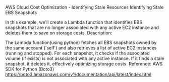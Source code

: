 AWS Cloud Cost Optimization - Identifying Stale Resources
Identifying Stale EBS Snapshots

In this example, we'll create a Lambda function that identifies EBS snapshots that are no longer associated with any active EC2 instance and deletes them to save on storage costs.
Description:

The Lambda function(using python) fetches all EBS snapshots owned by the same account ('self') and also retrieves a list of active EC2 instances (running and stopped). For each snapshot, it checks if the associated volume (if exists) is not associated with any active instance. If it finds a stale snapshot, it deletes it, effectively optimizing storage costs.
Reference: AWS SDK for Python (Boto3)
https://boto3.amazonaws.com/v1/documentation/api/latest/index.html